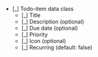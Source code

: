 - [_] Todo-item data class
    - [_] Title
    - [_] Description (optional)
    - [_] Due date (optional)
    - [_] Priority
    - [_] Icon (optional)
    - [_] Recurring (default: false)